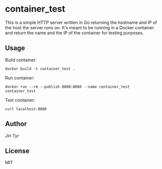 container_test
==============

This is a simple HTTP server written in Go returning the hostname and IP of the
host the server runs on. It's meant to be running in a Docker container and
return the name and the IP of the container for testing purposes.


Usage
-----

Build container:

```shell
docker build -t container_test .
```

Run container:

```shell
docker run --rm --publish 8080:8080 --name container_test container_test
```

Test container:

```
curl localhost:8080
```


Author
------

Jiri Tyr


License
-------

MIT
